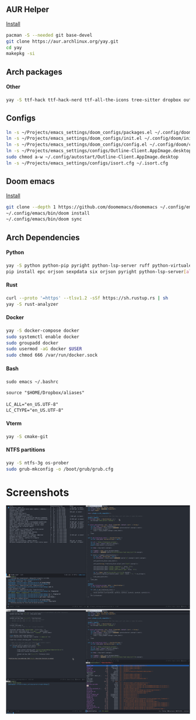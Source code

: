 AUR Helper
-------

[Install](https://github.com/Jguer/yay)

```bash
pacman -S --needed git base-devel
git clone https://aur.archlinux.org/yay.git
cd yay
makepkg -si
```

Arch packages
-------

<h4>Other</h4>

```bash
yay -S ttf-hack ttf-hack-nerd ttf-all-the-icons tree-sitter dropbox outline-client-appimage emacs-nativecomp
```

Configs
-------

```bash
ln -s ~/Projects/emacs_settings/doom_configs/packages.el ~/.config/doom/packages.el
ln -s ~/Projects/emacs_settings/doom_configs/init.el ~/.config/doom/init.el
ln -s ~/Projects/emacs_settings/doom_configs/config.el ~/.config/doom/config.el
ln -s ~/Projects/emacs_settings/configs/Outline-Client.AppImage.desktop ~/.config/autostart/Outline-Client.AppImage.desktop
sudo chmod a-w ~/.config/autostart/Outline-Client.AppImage.desktop
ln -s ~/Projects/emacs_settings/configs/isort.cfg ~/.isort.cfg
```

Doom emacs
-------

[Install](https://github.com/doomemacs/doomemacs?tab=readme-ov-file#install)

```bash
git clone --depth 1 https://github.com/doomemacs/doomemacs ~/.config/emacs
~/.config/emacs/bin/doom install
~/.config/emacs/bin/doom sync
```

Arch Dependencies
-------

<h4>Python</h4>

```bash
yay -S python python-pip pyright python-lsp-server ruff python-virtualenv python-psycopg2 python-black ruff-lsp python-lsp-server hunspell
pip install epc orjson sexpdata six orjson pyright python-lsp-server[all] rope ruff ruff-lsp flake8 mypy pylint isort virtualenvwrapper virtualenv==20.0.23 "python-lsp-server[all]" setuptools pipenv  python-lsp-server --break-system-packages
```

<h4>Rust</h4>

```bash
curl --proto '=https' --tlsv1.2 -sSf https://sh.rustup.rs | sh
yay -S rust-analyzer
```

<h4>Docker</h4>

```bash
yay -S docker-compose docker
sudo systemctl enable docker
sudo groupadd docker
sudo usermod -aG docker $USER
sudo chmod 666 /var/run/docker.sock
```

<h4>Bash</h4>

`sudo emacs ~/.bashrc`
```
source "$HOME/Dropbox/aliases"

LC_ALL="en_US.UTF-8"
LC_CTYPE="en_US.UTF-8"
```

<h4>Vterm</h4>

```bash
yay -S cmake-git
```

<h4>NTFS partitions</h4>

```bash
yay -S ntfs-3g os-prober
sudo grub-mkconfig -o /boot/grub/grub.cfg
```

Screenshots
=======
<div align="center"><img src="https://github.com/gangashman/emacs_settings/blob/master/screenshots/1.png"/></div>

<div align="center"><img src="https://github.com/gangashman/emacs_settings/blob/master/screenshots/2.png"/></div>
